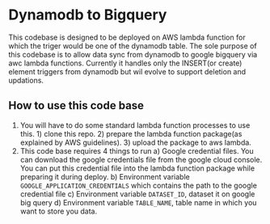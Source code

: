 # Dynamodb to Bigquery
This codebase is designed to be deployed on AWS lambda function for which the triger would be one of the
dynamodb table. The sole purpose of this codebase is to allow data sync from dynamodb to google bigquery via awc lambda functions. Currently it handles only the INSERT(or create) element triggers from dynamodb but wil evolve to 
support deletion and updations.


## How to use this code base
1) You will have to do some standard lambda function processes to use this. 1) clone this repo.  2) prepare the 
lambda function package(as explained by AWS guidelines).  3) upload the package to aws lambda.
3) This code base requires 4 things to run
    a) Google credential files. You can download the google credentials file from the google cloud console. You can put this credential file into the lambda function package while preparing it during deploy.
    b) Environment variable `GOOGLE_APPLICATION_CREDENTIALS` which contains the path to the google credential file
    c) Environment variable `DATASET_ID`, dataset it on google big query
    d) Environment variable `TABLE_NAME`, table name in which you want to store you data.
    
